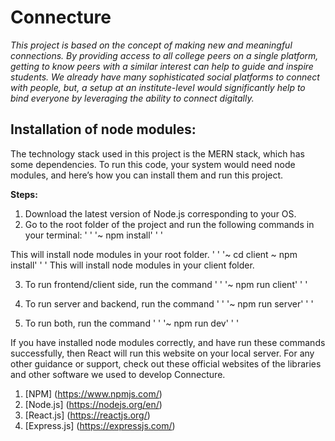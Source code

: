 # Connecture

*This project is based on the concept of making new and meaningful connections. By providing access to all college peers on a single platform, getting to know peers with a similar interest can help to guide and inspire students. We already have many sophisticated social platforms to connect with people, but, a setup at an institute-level would significantly help to bind everyone by leveraging the ability to connect digitally.*

## Installation of node modules:

The technology stack used in this project is the MERN stack, which has some dependencies. To run this code, your system would need node modules, and here’s how you can install them and run this project.

**Steps:**
1. Download the latest version of Node.js corresponding to your OS.
2. Go to the root folder of the project and run the following commands in your terminal:
' ' '~ npm install' ' '

This will install node modules in your root folder.
' ' '~ cd client
~ npm install' ' '
This will install node modules in your client folder.

3) To run frontend/client side, run the command
' ' '~ npm run client' ' '

4) To run server and backend, run the command
' ' '~ npm run server' ' '
 
5) To run both, run the command
' ' '~ npm run dev' ' '

If you have installed node modules correctly, and have run these commands successfully, then React will run this website on your local server.
For any other guidance or support, check out these official websites of the libraries and other software we used to develop Connecture.
1. [NPM] (https://www.npmjs.com/)
2. [Node.js] (https://nodejs.org/en/)
3. [React.js] (https://reactjs.org/)
5. [Express.js] (https://expressjs.com/)
